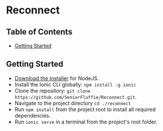 # Reconnect

## Table of Contents
- [Getting Started](#getting-started)

## Getting Started

* [Download the installer](https://nodejs.org/) for NodeJS.
* Install the Ionic CLI globally: `npm install -g ionic`
* Clone the repository: `git clone https://github.com/SeniorFluffie/Reconnect.git`.
* Navigate to the project directory `cd ./reconnect`
* Run `npm install` from the project root to install all required dependencies.
* Run `ionic serve` in a terminal from the project's root folder.


